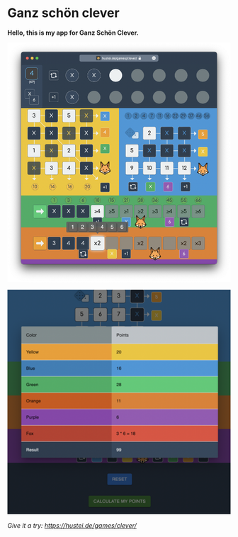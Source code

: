 # Ganz schön clever

**Hello, this is my app for Ganz Schön Clever.**

![Main View](/screenshots/main.png)

![Auto Summarize Points](/screenshots/sum.png)

*Give it a try: https://hustei.de/games/clever/*
